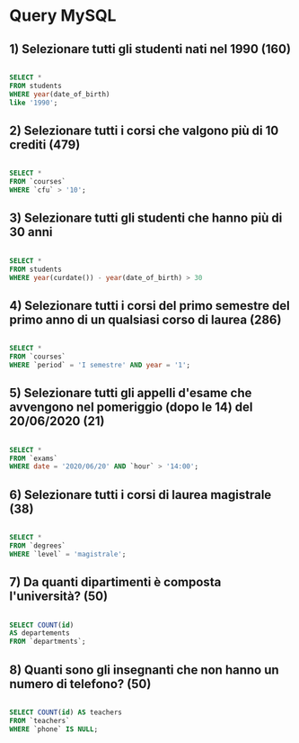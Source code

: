 # Query MySQL

## 1) Selezionare tutti gli studenti nati nel 1990 (160)
```sql

SELECT * 
FROM students 
WHERE year(date_of_birth) 
like '1990';

```

## 2) Selezionare tutti i corsi che valgono più di 10 crediti (479)
```sql

SELECT * 
FROM `courses` 
WHERE `cfu` > '10';

```

## 3) Selezionare tutti gli studenti che hanno più di 30 anni
```sql

SELECT * 
FROM students 
WHERE year(curdate()) - year(date_of_birth) > 30

```

## 4) Selezionare tutti i corsi del primo semestre del primo anno di un qualsiasi corso di laurea (286)
```sql

SELECT * 
FROM `courses` 
WHERE `period` = 'I semestre' AND year = '1';

```

## 5) Selezionare tutti gli appelli d'esame che avvengono nel pomeriggio (dopo le 14) del 20/06/2020 (21)
```sql

SELECT * 
FROM `exams` 
WHERE date = '2020/06/20' AND `hour` > '14:00';

```

## 6) Selezionare tutti i corsi di laurea magistrale (38)
```sql

SELECT * 
FROM `degrees` 
WHERE `level` = 'magistrale';

```

## 7) Da quanti dipartimenti è composta l'università? (50)
```sql

SELECT COUNT(id) 
AS departements 
FROM `departments`;

```

## 8) Quanti sono gli insegnanti che non hanno un numero di telefono? (50)
```sql

SELECT COUNT(id) AS teachers 
FROM `teachers` 
WHERE `phone` IS NULL;

```
